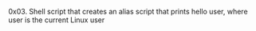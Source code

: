0x03. Shell
script that creates an alias
script that prints hello user, where user is the current Linux user

